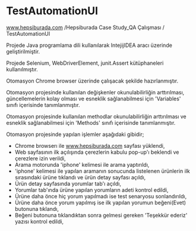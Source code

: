 # TestAutomationUI
www.hepsiburada.com /Hepsiburada Case Study_QA Çalışması / TestAutomationUI

Projede Java programlama dili kullanılarak IntejijIDEA aracı üzerinde geliştirilmiştir.

Projede Selenium, WebDriverElement, junit.Assert kütüphaneleri kullanılmıştır.

Otomasyon Chrome browser üzerinde çalışacak şekilde hazırlanmıştır.

Otomasyon projesinde kullanılan değişkenler okunulabilirliğin arttırılması, güncellemelerin  kolay olması  ve  esneklik  sağlanabilmesi  için 'Variables' sınıfı
içerisinde tanımlanmıştır.

Otomasyon projesinde kullanılan methodlar okunulabilirliğin arttırılması ve  esneklik  sağlanabilmesi  için  'Methods'  sınıfı  içerisinde tanımlanmıştır.

Otomasyon projesinde yapılan işlemler aşağıdaki gibidir;

* Chrome browserı ile www.hepsiburada.com sayfası yüklendi,
* Web sayfasının ilk açılışında çerezlerin kabulu pop-up'ı beklendi ve çerezlere izin verildi,
* Arama motorunda 'iphone' kelimesi ile arama yaptırıldı,
* 'iphone' kelimesi ile yapılan aramanın sonucunda listelenen ürünlerin ilk sırasındaki ürüne tıklandı ve ürün detay sayfası açıldı,
* Ürün detay sayfasında yorumlar tab'ı açıldı,
* Yorumlar tab'ında ürüne yapılan yorumların adeti kontrol edildi,
* Ürüne daha önce hiç yorum yapılmadı ise test senaryosu sonlandırıldı,
* Ürüne daha önce yorum yapılmış ise ilk yapılan yorumun beğeni(Evet) butonuna tıklandı,
* Beğeni butonuna tıklandıktan sonra gelmesi gereken 'Teşekkür ederiz' yazısı kontrol edildi, 
